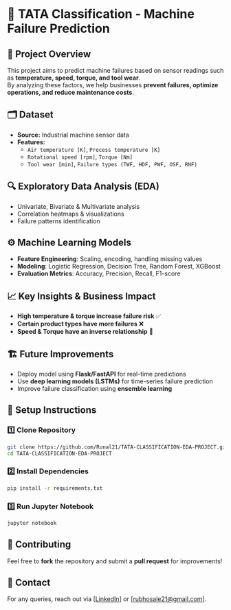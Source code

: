 # 🚀 TATA Classification - Machine Failure Prediction

## 📌 Project Overview
This project aims to predict machine failures based on sensor readings such as **temperature, speed, torque, and tool wear**.  
By analyzing these factors, we help businesses **prevent failures, optimize operations, and reduce maintenance costs**.

## 🗂 Dataset
- **Source:** Industrial machine sensor data
- **Features:**
  - `Air temperature [K]`, `Process temperature [K]`
  - `Rotational speed [rpm]`, `Torque [Nm]`
  - `Tool wear [min]`, `Failure types (TWF, HDF, PWF, OSF, RNF)`

## 🔍 Exploratory Data Analysis (EDA)
- Univariate, Bivariate & Multivariate analysis
- Correlation heatmaps & visualizations
- Failure patterns identification

## ⚙️ Machine Learning Models
- **Feature Engineering**: Scaling, encoding, handling missing values
- **Modeling**: Logistic Regression, Decision Tree, Random Forest, XGBoost
- **Evaluation Metrics**: Accuracy, Precision, Recall, F1-score

## 📈 Key Insights & Business Impact
- **High temperature & torque increase failure risk** ✅
- **Certain product types have more failures** ❌
- **Speed & Torque have an inverse relationship** 🔄

## 🏗 Future Improvements
- Deploy model using **Flask/FastAPI** for real-time predictions
- Use **deep learning models (LSTMs)** for time-series failure prediction
- Improve failure classification using **ensemble learning**

## 🔧 Setup Instructions
### 1️⃣ Clone Repository
```bash
git clone https://github.com/Runal21/TATA-CLASSIFICATION-EDA-PROJECT.git
cd TATA-CLASSIFICATION-EDA-PROJECT
```
### 2️⃣ Install Dependencies
```bash
pip install -r requirements.txt
```
### 3️⃣ Run Jupyter Notebook
```bash
jupyter notebook
```

## 🤝 Contributing
Feel free to **fork** the repository and submit a **pull request** for improvements!

## 📩 Contact
For any queries, reach out via [[LinkedIn](https://www.linkedin.com/in/runal-bhosale/)] or [rubhosale21@gmail.com].

